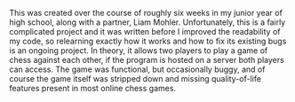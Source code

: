 This was created over the course of roughly six weeks in my junior year of high school, along with a partner, Liam Mohler. Unfortunately, this is a fairly complicated project and 
it was written before I improved the readability of my code, so relearning exactly how it works and how to fix its existing bugs is an ongoing project.
In theory, it allows two players to play a game of chess against each other, if the program is hosted on a server both players can access. The game was functional,
but occasionally buggy, and of course the game itself was stripped down and missing quality-of-life features present in most online chess games.
